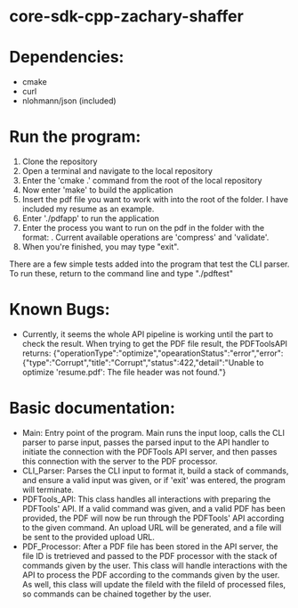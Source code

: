 # core-sdk-cpp-zachary-shaffer

# Dependencies:
- cmake
- curl
- nlohmann/json (included)

# Run the program:
1) Clone the repository
2) Open a terminal and navigate to the local repository
3) Enter the 'cmake .' command from the root of the local repository
4) Now enter 'make' to build the application
5) Insert the pdf file you want to work with into the root of the folder. I have included my resume as an example.
6) Enter './pdfapp' to run the application
7) Enter the process you want to run on the pdf in the folder with the format: <pdf file> <operations>. Current available operations are 'compress' and 'validate'.
8) When you're finished, you may type "exit".

There are a few simple tests added into the program that test the CLI parser. To run these, return to the command line and type "./pdftest"

# Known Bugs:
- Currently, it seems the whole API pipeline is working until the part to check the result. When trying to get the PDF file result, the PDFToolsAPI returns:
{"operationType":"optimize","opearationStatus":"error","error":{"type":"Corrupt","title":"Corrupt","status":422,"detail":"Unable to optimize 'resume.pdf': The file header was not found."}

# Basic documentation:
- Main: Entry point of the program. Main runs the input loop, calls the CLI parser to parse input, passes the parsed input to the API handler to initiate the connection with the PDFTools API server, and then passes this connection with the server to the PDF processor.
- CLI_Parser: Parses the CLI input to format it, build a stack of commands, and ensure a valid input was given, or if 'exit' was entered, the program will terminate.
- PDFTools_API: This class handles all interactions with preparing the PDFTools' API. If a valid command was given, and a valid PDF has been provided, the PDF will now be run through the PDFTools' API according to the given command. An upload URL will be generated, and a file will be sent to the provided upload URL.
- PDF_Processor: After a PDF file has been stored in the API server, the file ID is tretrieved and passed to the PDF processor with the stack of commands given by the user. This class will handle interactions with the API to process the PDF according to the commands given by the user. As well, this class will update the fileId with the fileId of processed files, so commands can be chained together by the user.
